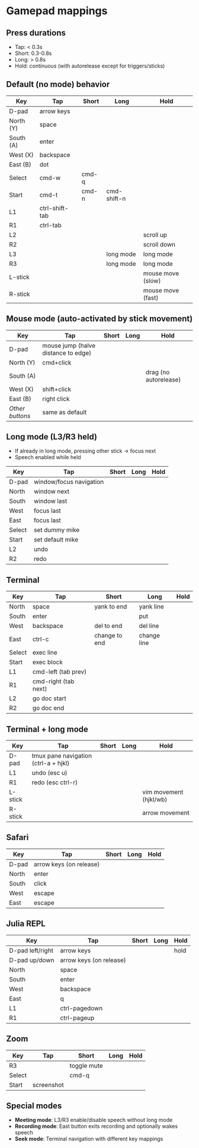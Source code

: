 # Gamepad mappings

## Press durations
- Tap: < 0.3s
- Short: 0.3-0.8s  
- Long: > 0.8s
- Hold: continuous (with autorelease except for triggers/sticks)

## Default (no mode) behavior
|Key|Tap|Short|Long|Hold|
|---|---|---|---|---|
|D-pad|arrow keys||||
|North (Y)|space||||
|South (A)|enter||||
|West (X)|backspace||||
|East (B)|dot||||
|Select|cmd-w|cmd-q|||
|Start|cmd-t|cmd-n|cmd-shift-n||
|L1|ctrl-shift-tab||||
|R1|ctrl-tab||||
|L2||||scroll up|
|R2||||scroll down|
|L3|||long mode|long mode|
|R3|||long mode|long mode|
|L-stick||||mouse move (slow)|
|R-stick||||mouse move (fast)|

## Mouse mode (auto-activated by stick movement)
|Key|Tap|Short|Long|Hold|
|---|---|---|---|---|
|D-pad|mouse jump (halve distance to edge)||||
|North (Y)|cmd+click||||
|South (A)||||drag (no autorelease)|
|West (X)|shift+click||||
|East (B)|right click||||
|*Other buttons*|same as default||||

## Long mode (L3/R3 held)
- If already in long mode, pressing other stick → focus next
- Speech enabled while held

|Key|Tap|Short|Long|Hold|
|---|---|---|---|---|
|D-pad|window/focus navigation||||
|North|window next||||
|South|window last||||
|West|focus last||||
|East|focus last||||
|Select|set dummy mike||||
|Start|set default mike||||
|L2|undo||||
|R2|redo||||

## Terminal
|Key|Tap|Short|Long|Hold|
|---|---|---|---|---|
|North|space|yank to end|yank line||
|South|enter||put||
|West|backspace|del to end|del line||
|East|ctrl-c|change to end|change line||
|Select|exec line||||
|Start|exec block||||
|L1|cmd-left (tab prev)||||
|R1|cmd-right (tab next)||||
|L2|go doc start||||
|R2|go doc end||||

## Terminal + long mode
|Key|Tap|Short|Long|Hold|
|---|---|---|---|---|
|D-pad|tmux pane navigation (ctrl-a + hjkl)||||
|L1|undo (esc u)||||
|R1|redo (esc ctrl-r)||||
|L-stick||||vim movement (hjkl/wb)|
|R-stick||||arrow movement|

## Safari
|Key|Tap|Short|Long|Hold|
|---|---|---|---|---|
|D-pad|arrow keys (on release)||||
|North|enter||||
|South|click||||
|West|escape||||
|East|escape||||

## Julia REPL
|Key|Tap|Short|Long|Hold|
|---|---|---|---|---|
|D-pad left/right|arrow keys|||hold|
|D-pad up/down|arrow keys (on release)||||
|North|space||||
|South|enter||||
|West|backspace||||
|East|q||||
|L1|ctrl-pagedown||||
|R1|ctrl-pageup||||

## Zoom
|Key|Tap|Short|Long|Hold|
|---|---|---|---|---|
|R3||toggle mute|||
|Select||cmd-q|||
|Start|screenshot||||

## Special modes
- **Meeting mode**: L3/R3 enable/disable speech without long mode
- **Recording mode**: East button exits recording and optionally wakes speech
- **Seek mode**: Terminal navigation with different key mappings
